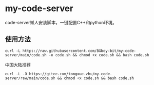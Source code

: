 # my-code-server
code-server懒人安装脚本，一键配置C++和python环境。

## 使用方法
```
curl -L https://raw.githubusercontent.com/BGboy-bit/my-code-server/main/code.sh -o code.sh && chmod +x code.sh && bash code.sh
```
中国大陆推荐
```
curl -L -O https://gitee.com/tongxue-zhu/my-code-server/raw/main/code.sh && chmod +x code.sh && bash code.sh
```
